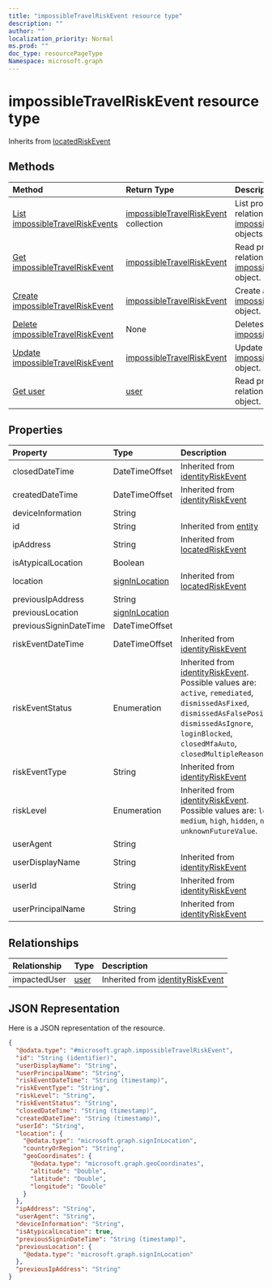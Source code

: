 ```yaml
---
title: "impossibleTravelRiskEvent resource type"
description: ""
author: ""
localization_priority: Normal
ms.prod: ""
doc_type: resourcePageType
Namespace: microsoft.graph
---
```



# impossibleTravelRiskEvent resource type




Inherits from [locatedRiskEvent](../resources/locatedRiskEvent.md)

## Methods
|Method|Return Type|Description|
|:---|:---|:---|
|[List impossibleTravelRiskEvents](../api/impossibletravelriskevent-list.md)|[impossibleTravelRiskEvent](../resources/impossibleTravelRiskEvent.md) collection|List properties and relationships of the [impossibleTravelRiskEvent](../resources/impossibletravelriskevent.md) objects.|
|[Get impossibleTravelRiskEvent](../api/impossibletravelriskevent-get.md)|[impossibleTravelRiskEvent](../resources/impossibleTravelRiskEvent.md)|Read properties and relationships of the [impossibleTravelRiskEvent](../resources/impossibletravelriskevent.md) object.|
|[Create impossibleTravelRiskEvent](../api/impossibletravelriskevent-post-impossibletravelriskevents.md)|[impossibleTravelRiskEvent](../resources/impossibleTravelRiskEvent.md)|Create a new [impossibleTravelRiskEvent](../resources/impossibletravelriskevent.md) object.|
|[Delete impossibleTravelRiskEvent](../api/impossibletravelriskevent-delete.md)|None|Deletes a [impossibleTravelRiskEvent](../resources/impossibletravelriskevent.md).|
|[Update impossibleTravelRiskEvent](../api/impossibletravelriskevent-update.md)|[impossibleTravelRiskEvent](../resources/impossibleTravelRiskEvent.md)|Update the properties of a [impossibleTravelRiskEvent](../resources/impossibletravelriskevent.md) object.|
|[Get user](../api/user-get.md)|[user](../resources/user.md)|Read properties and relationships of the [user](../resources/user.md) object.|

## Properties
|Property|Type|Description|
|:---|:---|:---|
|closedDateTime|DateTimeOffset| Inherited from [identityRiskEvent](../resources/identityRiskEvent.md)|
|createdDateTime|DateTimeOffset| Inherited from [identityRiskEvent](../resources/identityRiskEvent.md)|
|deviceInformation|String||
|id|String| Inherited from [entity](../resources/entity.md)|
|ipAddress|String| Inherited from [locatedRiskEvent](../resources/locatedRiskEvent.md)|
|isAtypicalLocation|Boolean||
|location|[signInLocation](../resources/signInLocation.md)| Inherited from [locatedRiskEvent](../resources/locatedRiskEvent.md)|
|previousIpAddress|String||
|previousLocation|[signInLocation](../resources/signInLocation.md)||
|previousSigninDateTime|DateTimeOffset||
|riskEventDateTime|DateTimeOffset| Inherited from [identityRiskEvent](../resources/identityRiskEvent.md)|
|riskEventStatus|Enumeration| Inherited from [identityRiskEvent](../resources/identityRiskEvent.md). Possible values are: `active`, `remediated`, `dismissedAsFixed`, `dismissedAsFalsePositive`, `dismissedAsIgnore`, `loginBlocked`, `closedMfaAuto`, `closedMultipleReasons`.|
|riskEventType|String| Inherited from [identityRiskEvent](../resources/identityRiskEvent.md)|
|riskLevel|Enumeration| Inherited from [identityRiskEvent](../resources/identityRiskEvent.md). Possible values are: `low`, `medium`, `high`, `hidden`, `none`, `unknownFutureValue`.|
|userAgent|String||
|userDisplayName|String| Inherited from [identityRiskEvent](../resources/identityRiskEvent.md)|
|userId|String| Inherited from [identityRiskEvent](../resources/identityRiskEvent.md)|
|userPrincipalName|String| Inherited from [identityRiskEvent](../resources/identityRiskEvent.md)|

## Relationships
|Relationship|Type|Description|
|:---|:---|:---|
|impactedUser|[user](../resources/user.md)| Inherited from [identityRiskEvent](../resources/identityRiskEvent.md)|

## JSON Representation
Here is a JSON representation of the resource.
<!-- {
  "blockType": "resource",
  "keyProperty": "id",
  "@odata.type": "microsoft.graph.impossibleTravelRiskEvent",
  "baseType": "microsoft.graph.locatedRiskEvent",
  "openType": false
}
-->
``` json
{
  "@odata.type": "#microsoft.graph.impossibleTravelRiskEvent",
  "id": "String (identifier)",
  "userDisplayName": "String",
  "userPrincipalName": "String",
  "riskEventDateTime": "String (timestamp)",
  "riskEventType": "String",
  "riskLevel": "String",
  "riskEventStatus": "String",
  "closedDateTime": "String (timestamp)",
  "createdDateTime": "String (timestamp)",
  "userId": "String",
  "location": {
    "@odata.type": "microsoft.graph.signInLocation",
    "countryOrRegion": "String",
    "geoCoordinates": {
      "@odata.type": "microsoft.graph.geoCoordinates",
      "altitude": "Double",
      "latitude": "Double",
      "longitude": "Double"
    }
  },
  "ipAddress": "String",
  "userAgent": "String",
  "deviceInformation": "String",
  "isAtypicalLocation": true,
  "previousSigninDateTime": "String (timestamp)",
  "previousLocation": {
    "@odata.type": "microsoft.graph.signInLocation"
  },
  "previousIpAddress": "String"
}
```

